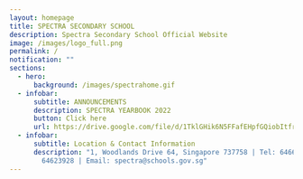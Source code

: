 ```yaml
---
layout: homepage
title: SPECTRA SECONDARY SCHOOL
description: Spectra Secondary School Official Website
image: /images/logo_full.png
permalink: /
notification: ""
sections:
  - hero:
      background: /images/spectrahome.gif
  - infobar:
      subtitle: ANNOUNCEMENTS
      description: SPECTRA YEARBOOK 2022
      button: Click here
      url: https://drive.google.com/file/d/1TklGHik6N5FFafEHpfGQiobItfrI8pc7/view?usp=sharing
  - infobar:
      subtitle: Location & Contact Information
      description: "1, Woodlands Drive 64, Singapore 737758 | Tel: 64660775 | Fax:
        64623928 | Email: spectra@schools.gov.sg"
---
```


